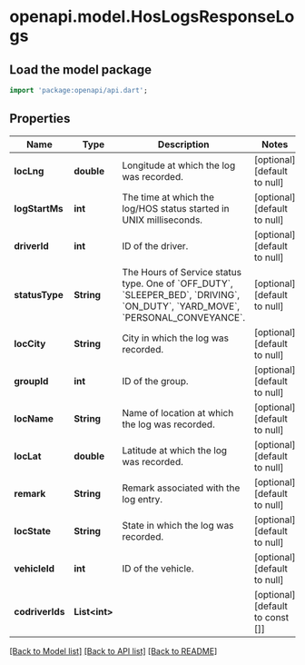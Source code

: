# openapi.model.HosLogsResponseLogs

## Load the model package
```dart
import 'package:openapi/api.dart';
```

## Properties
Name | Type | Description | Notes
------------ | ------------- | ------------- | -------------
**locLng** | **double** | Longitude at which the log was recorded. | [optional] [default to null]
**logStartMs** | **int** | The time at which the log/HOS status started in UNIX milliseconds. | [optional] [default to null]
**driverId** | **int** | ID of the driver. | [optional] [default to null]
**statusType** | **String** | The Hours of Service status type. One of &#x60;OFF_DUTY&#x60;, &#x60;SLEEPER_BED&#x60;, &#x60;DRIVING&#x60;, &#x60;ON_DUTY&#x60;, &#x60;YARD_MOVE&#x60;, &#x60;PERSONAL_CONVEYANCE&#x60;. | [optional] [default to null]
**locCity** | **String** | City in which the log was recorded. | [optional] [default to null]
**groupId** | **int** | ID of the group. | [optional] [default to null]
**locName** | **String** | Name of location at which the log was recorded. | [optional] [default to null]
**locLat** | **double** | Latitude at which the log was recorded. | [optional] [default to null]
**remark** | **String** | Remark associated with the log entry. | [optional] [default to null]
**locState** | **String** | State in which the log was recorded. | [optional] [default to null]
**vehicleId** | **int** | ID of the vehicle. | [optional] [default to null]
**codriverIds** | **List&lt;int&gt;** |  | [optional] [default to const []]

[[Back to Model list]](../README.md#documentation-for-models) [[Back to API list]](../README.md#documentation-for-api-endpoints) [[Back to README]](../README.md)


